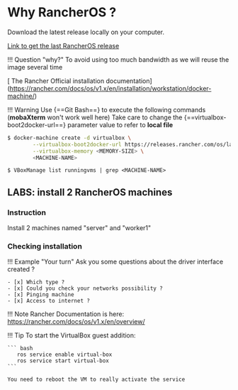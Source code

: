 # Why RancherOS ?

Download the latest release locally on your computer.

[ Link to get the last RancherOS release](https://releases.rancher.com/os/latest/rancheros.iso)

!!! Question "why?"
    To avoid using too much bandwidth as we will reuse the image several time

[ The Rancher Official installation documentation] (https://rancher.com/docs/os/v1.x/en/installation/workstation/docker-machine/)

!!! Warning
    Use {==Git Bash==} to execute the following commands (**mobaXterm** won't work well here)
    Take care to change the {==virtualbox-boot2docker-url==} parameter value to refer to **local file**

``` bash
$ docker-machine create -d virtualbox \
        --virtualbox-boot2docker-url https://releases.rancher.com/os/latest/rancheros.iso \
        --virtualbox-memory <MEMORY-SIZE> \
        <MACHINE-NAME>
```

```
$ VBoxManage list runningvms | grep <MACHINE-NAME>
```     

## LABS: install 2 RancherOS machines

### Instruction
Install 2 machines named "server" and "worker1"

### Checking installation

!!! Example "Your turn"
    Ask you some questions about the driver interface created ?

    - [x] Which type ?
    - [x] Could you check your networks possibility ?
    - [x] Pinging machine
    - [x] Access to internet ?

!!! Note
    Rancher Documentation is here: https://rancher.com/docs/os/v1.x/en/overview/

!!! Tip
To start the VirtualBox guest addition:

    ``` bash
       ros service enable virtual-box 
       ros service start virtual-box
    ```

    You need to reboot the VM to really activate the service